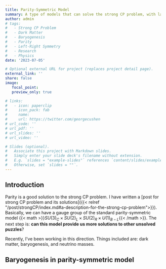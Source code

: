 ```yaml
---
title: Parity-Symmetric Model
summary: A type of models that can solve the strong CP problem, with large potential to explain the origin of matter-antimatter asymmetry and provide dark matter candidate.
author: admin
# tags:
#   - Strong CP Problem
#   - Dark Matter
#   - Baryogenesis
#   - Parity
#   - Left-Right Symmetry
#   - Research
#   - Physics
date: '2023-07-05'

# Optional external URL for project (replaces project detail page).
external_link: ''
share: false
image:
   focal_point:
   preview_only: true

# links:
#   - icon: paperclip
#     icon_pack: fab
#     name: 
#     url: https://twitter.com/georgecushen
# url_code: ''
# url_pdf: ''
# url_slides: ''
# url_video: ''

# Slides (optional).
#   Associate this project with Markdown slides.
#   Simply enter your slide deck's filename without extension.
#   E.g. `slides = "example-slides"` references `content/slides/example-slides.md`.
#   Otherwise, set `slides = ""`.
---
```


## Introduction

Parity is a good solution to the strong CP problem. I have written a [post for strong CP problem and its solutions]({{< relref "/post/strongCP/index.md#a-description-for-the-strong-cp-problem">}}).
Basically, we can have a gauge group of the standard parity-symmetric model {{< math >}}$SU(3)_C \times SU(2)_L \times SU(2)_R \times U(1)_{B-L}${{< /math >}}. The next step is: **can this model provide us more solutions to other unsolved puzzles**?

Recently, I've been working in this direction. Things included are: dark matter, baryogenesis, and neutrino masses.


## Baryogenesis in parity-symmetric model